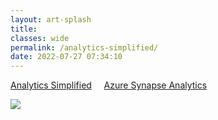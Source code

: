 ```yaml
---
layout: art-splash
title: 
classes: wide
permalink: /analytics-simplified/
date: 2022-07-27 07:34:10
---
```

<a href="../analytics-simplified">Analytics Simplified</a> &nbsp; &nbsp; <a href="../azure-synapse-analytics">Azure Synapse Analytics</a>
<div class="google-maps">
   <!-- Image Map Generated by http://www.image-map.net/ -->
   <img  src="../assets/img/analytics-simplified.png" usemap="#image-map">

   <map name="image-map">
      <area target="" alt="Ingest" title="Ingest" href="../ingest" coords="310,165,15" shape="circle">
      <area target="" alt="Store" title="Store" href="../polyglot-persistence" coords="616,165,15" shape="circle">
      <area target="" alt="Enrich" title="Enrich" href="../enrich-explore-discover" coords="924,165,15" shape="circle">
      <area target="" alt="Publish" title="Publish" href="../publish" coords="1231,164,14" shape="circle">
      <area target="_blank" alt="Azure Synapse Analytics" title="Azure Synapse Analytics" href="https://learn.microsoft.com/en-us/azure/synapse-analytics/" coords="42,200,1241,308" shape="rect">
      <area target="_blank" alt="Power BI" title="Power BI" href="https://learn.microsoft.com/en-us/power-bi/" coords="653,325,1241,444" shape="rect">
      <area target="_blank" alt="Microsoft Purview" title="Microsoft Purview" href="https://learn.microsoft.com/en-us/azure/purview/" coords="439,491,876,580" shape="rect">
      <area target="" alt="Data Governance" title="Data Governance" href="../data-governance" coords="1231,537,24" shape="circle">
   </map>
</div>